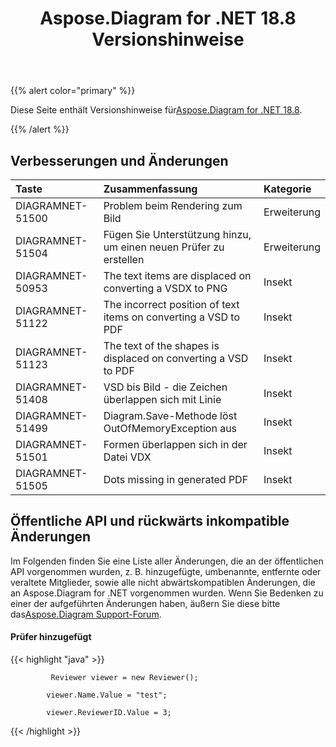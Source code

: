 ﻿---
title: Aspose.Diagram for .NET 18.8 Versionshinweise
type: docs
weight: 50
url: /de/net/aspose-diagram-for-net-18-8-release-notes/
---
{{% alert color="primary" %}} 

 Diese Seite enthält Versionshinweise für[Aspose.Diagram for .NET 18.8](https://www.nuget.org/packages/Aspose.Diagram/18.8.0).

{{% /alert %}} 
## **Verbesserungen und Änderungen**

|**Taste**|**Zusammenfassung**|**Kategorie**|
|:- |:- |:- |
|DIAGRAMNET-51500|Problem beim Rendering zum Bild|Erweiterung|
|DIAGRAMNET-51504|Fügen Sie Unterstützung hinzu, um einen neuen Prüfer zu erstellen|Erweiterung|
|DIAGRAMNET-50953|The text items are displaced on converting a VSDX to PNG|Insekt|
|DIAGRAMNET-51122|The incorrect position of text items on converting a VSD to PDF|Insekt|
|DIAGRAMNET-51123|The text of the shapes is displaced on converting a VSD to PDF|Insekt|
|DIAGRAMNET-51408|VSD bis Bild - die Zeichen überlappen sich mit Linie|Insekt|
|DIAGRAMNET-51499|Diagram.Save-Methode löst OutOfMemoryException aus|Insekt|
|DIAGRAMNET-51501|Formen überlappen sich in der Datei VDX|Insekt|
|DIAGRAMNET-51505|Dots missing in generated PDF|Insekt|
## **Öffentliche API und rückwärts inkompatible Änderungen**
Im Folgenden finden Sie eine Liste aller Änderungen, die an der öffentlichen API vorgenommen wurden, z. B. hinzugefügte, umbenannte, entfernte oder veraltete Mitglieder, sowie alle nicht abwärtskompatiblen Änderungen, die an Aspose.Diagram for .NET vorgenommen wurden. Wenn Sie Bedenken zu einer der aufgeführten Änderungen haben, äußern Sie diese bitte das[Aspose.Diagram Support-Forum](https://forum.aspose.com/c/diagram/17).
#### **Prüfer hinzugefügt**
{{< highlight "java" >}}

             Reviewer viewer = new Reviewer();

            viewer.Name.Value = "test";

            viewer.ReviewerID.Value = 3;

{{< /highlight >}}




